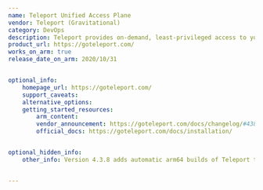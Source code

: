 ```yaml
---
name: Teleport Unified Access Plane
vendor: Teleport (Gravitational)
category: DevOps
description: Teleport provides on-demand, least-privileged access to your infrastructure, on a foundation of cryptographic identity and zero trust, with built-in identity and policy governance.
product_url: https://goteleport.com/
works_on_arm: true
release_date_on_arm: 2020/10/31


optional_info:
    homepage_url: https://goteleport.com/
    support_caveats:
    alternative_options:
    getting_started_resources:
        arm_content:
        vendor_announcement: https://goteleport.com/docs/changelog/#438
        official_docs: https://goteleport.com/docs/installation/


optional_hidden_info:
    other_info: Version 4.3.8 adds automatic arm64 builds of Teleport to the download portal. [This](https://github.com/gravitational/teleport/pull/4658/files) is the related PR. [Here](https://github.com/gravitational/teleport/releases/tag/v4.3.8) are the github release notes with the release date. However, we can download binaries for AArch64 upto minimum version 12.0.1 only. Below that, releases are not available on the official website. Kindly consider the [install-links](https://goteleport.com/download/#install-links).


---
```

